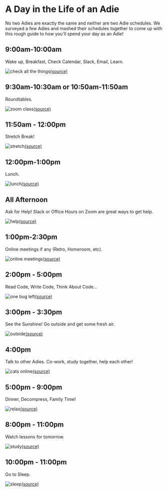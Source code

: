 # A Day in the Life of an Adie

No two Adies are exactly the same and neither are two Adie schedules.  We surveyed a few Adies and mashed their schedules together to come up with this rough guide to how you'll spend your day as an Adie!

## 9:00am-10:00am

Wake up, Breakfast, Check Calendar, Slack, Email, Learn.

![check all the things](../assets/day_life/check_all_the_things.png)[(source)](http://hyperboleandahalf.blogspot.com/2010/06/this-is-why-ill-never-be-adult.html)

## 9:30am-10:30am or 10:50am-11:50am

Roundtables.

![zoom class](../assets/day_life/zoom_class_dance.gif)[(source)](https://www.vice.com/en/article/n7jaex/dance-church-is-thousands-of-peoples-favorite-quarantine-workout)

## 11:50am - 12:00pm

Stretch Break!

![stretch](../assets/day_life/stretch.jpeg)[(source)](https://www.petguide.com/blog/cat/whats-cats-stretching/)

## 12:00pm-1:00pm

Lunch.

![lunch](../assets/day_life/lunch.gif)[(source)](https://giphy.com/gifs/sesamestreet-xT0xeMA62E1XIlup68)

## All Afternoon

Ask for Help!  Slack or Office Hours on Zoom are great ways to get help.

![help](../assets/day_life/help.gif)[(source)](https://giphy.com/gifs/schittscreek-schittscreek-pop-poptv-comedy-tv-funny-eugenelevy-danlevy-l0IycEw2wscAQzG6Y)

## 1:00pm-2:30pm

Online meetings if any (Retro, Homeroom, etc).

![online meetings](../assets/day_life/zoom_class.gif)[(source)](https://tenor.com/view/bird-call-zoom-zoom-meeting-video-call-house-party-gif-18994265)

## 2:00pm - 5:00pm

Read Code, Write Code, Think About Code...

![one bug left](../assets/day_life/one_bug_left.png)[(source)](https://me.me/i/only-one-bug-left-in-the-code-we-fix-it-21102264)

## 3:00pm - 3:30pm

See the Sunshine!  Go outside and get some fresh air.

![outside](../assets/day_life/outside.jpg)[(source)](https://pixabay.com/photos/puppy-run-running-dog-pet-animal-5193507/)

## 4:00pm

Talk to other Adies.  Co-work, study together, help each other!

![cats online](../assets/day_life/cats_online.jpg)[(source)](https://unsplash.com/photos/d6n3J882SkM)

## 5:00pm - 9:00pm

Dinner, Decompress, Family Time!

![relax](../assets/day_life/family.gif)[(source)](https://giphy.com/gifs/augh-AmQ3y8XsZq9Q4)

## 8:00pm - 11:00pm

Watch lessons for tomorrow.

![study](../assets/day_life/cat_computer.gif)[(source)](https://tenor.com/view/computer-cat-working-gif-7817705)

## 10:00pm - 11:00pm

Go to Sleep.

![sleep](../assets/day_life/sleep.jpg)[(source)](https://www.boredpanda.com/sleeping-dogs-human-bed/?media_id=214798)